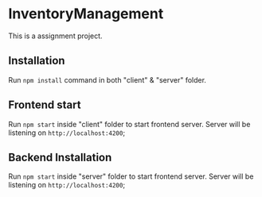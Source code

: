 # InventoryManagement

This is a assignment project.

## Installation 

Run `npm install` command in both "client" & "server" folder.

## Frontend start

Run `npm start` inside "client" folder to start frontend server. Server will be listening on `http://localhost:4200`;

## Backend Installation

Run `npm start` inside "server" folder to start frontend server. Server will be listening on `http://localhost:4200`;
